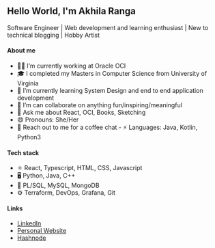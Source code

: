 ## Hello World, I'm Akhila Ranga

Software Engineer | Web development and learning enthusiast | New to technical blogging | Hobby Artist

#### About me
- 👩‍💻 I’m currently working at Oracle OCI
- 🎓 I completed my Masters in Computer Science from University of Virginia
- 🌱 I’m currently learning System Design and end to end application development
- 👯 I’m can collaborate on anything fun/inspiring/meaningful
- 💬 Ask me about React, OCI, Books, Sketching
- 😄 Pronouns: She/Her
- 🧋 Reach out to me for a coffee chat - 
⚡ Languages: Java, Kotlin, Python3

#### Tech stack
- ⚛️ React, Typescript, HTML, CSS, Javascript
- 🖥️ Python, Java, C++
- 📂 PL/SQL, MySQL, MongoDB
- ⚙️ Terraform, DevOps, Grafana, Git

#### Links
- [LinkedIn](https://www.linkedin.com/in/akhilaranga)
- [Personal Website](https://akhilaranga.github.io/personal-website/about)
- [Hashnode](https://blog.akhilascache.com)
